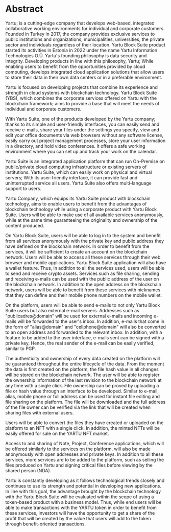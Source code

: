 ﻿# Abstract

Yartu; is a cutting-edge company that develops web-based, integrated collaborative working environments for individual and corporate customers. Founded in Turkey in 2017, the company provides exclusive services to public institutions and organizations, municipalities, universities, the private sector and individuals regardless of their location. Yartu Block Suite product started its activities in Estonia in 2022 under the name Yartu Information Technologies O.Ü. Yartu's founding philosophy is data security and integrity. Developing products in line with this philosophy, Yartu; While enabling users to benefit from the opportunities provided by cloud computing, develops integrated cloud application solutions that allow users to store their data in their own data centers or in a preferable environment.

Yartu is focused on developing projects that combine its experience and strength in cloud systems with blockchain technology. Yartu Block Suite (YBS), which combines the corporate services offered on Yartu with the blockchain framework; aims to provide a base that will meet the needs of individual and corporate customers.

With Yartu Suite, one of the products developed by the Yartu company; thanks to its simple and user-friendly interfaces, you can easily send and receive e-mails, share your files under the settings you specify, view and edit your office documents via web browsers without any software license, easily carry out project management processes, store your user information in a directory, and hold video conferences. It offers a safe working environment where you can set up and track your work on the calendar.

Yartu Suite is an integrated application platform that can run On-Premise on public/private cloud computing infrastructure or existing servers of institutions. Yartu Suite, which can easily work on physical and virtual servers; With its user-friendly interface, it can provide fast and uninterrupted service all users. Yartu Suite also offers multi-language support to users.

Yartu Company, which equips its Yartu Suite product with blockchain technology, aims to enable users to benefit from the advantages of blockchain technology while using a corporate product with Yartu Block Suite. Users will be able to make use of all available services anonymously, while at the same time guaranteeing the originality and ownership of the content produced. 

On Yartu Block Suite, users will be able to log in to the system and benefit from all services anonymously with the private key and public address they have defined on the blockchain network. In order to benefit from the services, it will be sufficient to create an account on the blockchain network. Users will be able to access all these services through their web browser and mobile applications. Yartu Block Suite application will also have a wallet feature. Thus, in addition to all the services used, users will be able to send and receive crypto assets. Services such as file sharing, sending and receiving e-mails can be used with the public address of the user on the blockchain network. In addition to the open address on the blockchain network, users will be able to benefit from these services with nicknames that they can define and their mobile phone numbers on the mobile wallet.

On the platform, users will be able to send e-mails to not only Yartu Block Suite users but also external e-mail servers. Addresses such as "publicadres@domain" will be used for external e-mails and incoming e-mails will be forwarded to the user's inbox. In addition, e-mails that come in the form of "alias@domain" and "cellphone@domain" will also be converted to an open address and forwarded to the relevant inbox. In addition, with a feature to be added to the user interface, e-mails sent can be signed with a private key. Hence, the real sender of the e-mail can be easily verified, similar to PGP.

The authenticity and ownership of every data created on the platform will be guaranteed throughout the entire lifecycle of the data. From the moment the data is first created on the platform, the file hash value in all changes will be stored on the blockchain network. The user will be able to register the ownership information of the last revision to the blockchain network at any time with a single click. File ownership can be proved by uploading a file or hash value through an interface to be developed. Similar to e-mail, alias, mobile phone or full address can be used for instant file editing and file sharing on the platform. The file will be downloaded and the full address of the file owner can be verified via the link that will be created when sharing files with external users.

Users will be able to convert the files they have created or uploaded on the platform to an NFT with a single click. In addition, the minted NFTs will be easily offered for sale on the YARTU NFT market.

Access to and sharing of Note, Project, Conference applications, which will be offered similarly to the services on the platform, will also be made anonymously with open addresses and private keys. In addition to all these services, more services are to be added to the platform, such as selling the files produced on Yartu and signing critical files before viewing by the shared person (NDA).

Yartu is constantly developing as it follows technological trends closely and continues to use its strength and potential in developing new applications. In line with this goal, the advantage brought by the blockchain technology with the Yartu Block Suite will be evaluated within the scope of using a token-based product with a business model. Thus, while end users will be able to make transactions with the YARTU token in order to benefit from these services, investors will have the opportunity to get a share of the profit that will be created by the value that users will add to the token through benefit-oriented transactions.